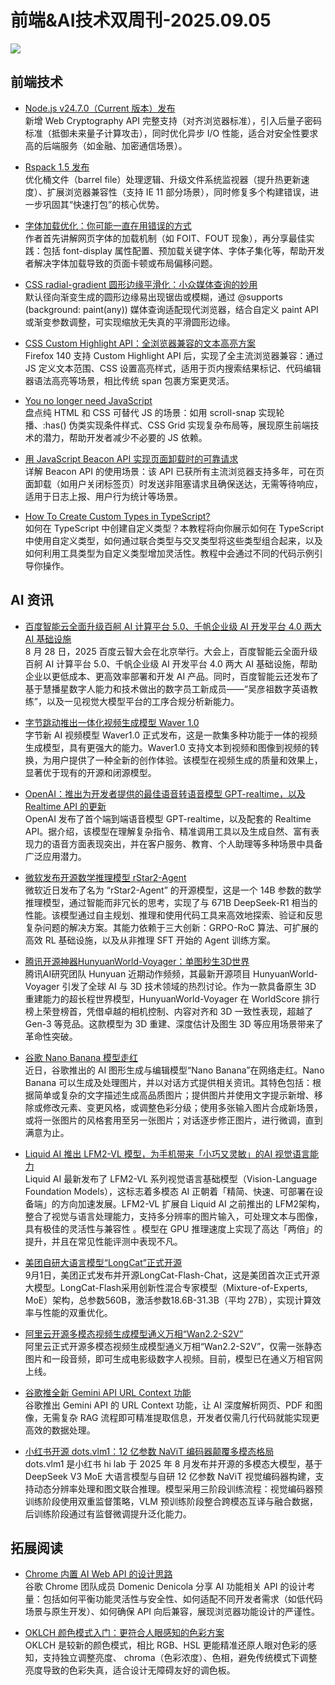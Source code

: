 # 前端&AI技术双周刊-2025.09.05
![](https://gips0.baidu.com/it/u=433767390,3227173973&fm=3028&app=3028&f=JPEG&fmt=auto&q=100&size=f2090_896)


## 前端技术
- [Node.js v24.7.0（Current 版本）发布](https://nodejs.org/en/blog/release/v24.7.0)
  <br>新增 Web Cryptography API 完整支持（对齐浏览器标准），引入后量子密码标准（抵御未来量子计算攻击），同时优化异步 I/O 性能，适合对安全性要求高的后端服务（如金融、加密通信场景）。

- [Rspack 1.5 发布](https://rspack.rs/blog/announcing-1-5)
  <br>优化桶文件（barrel file）处理逻辑、升级文件系统监视器（提升热更新速度）、扩展浏览器兼容性（支持 IE 11 部分场景），同时修复多个构建错误，进一步巩固其“快速打包”的核心优势。

- [字体加载优化：你可能一直在用错误的方式](https://www.jonoalderson.com/performance/youre-loading-fonts-wrong/)
  <br>作者首先讲解网页字体的加载机制（如 FOIT、FOUT 现象），再分享最佳实践：包括 font-display 属性配置、预加载关键字体、字体子集化等，帮助开发者解决字体加载导致的页面卡顿或布局偏移问题。

- [CSS radial-gradient 圆形边缘平滑化：小众媒体查询的妙用](https://frontendmasters.com/blog/obsessing-over-smooth-radial-gradient-disc-edges/)
  <br>默认径向渐变生成的圆形边缘易出现锯齿或模糊，通过 @supports (background: paint(any)) 媒体查询适配现代浏览器，结合自定义 paint API 或渐变参数调整，可实现缩放无失真的平滑圆形边缘。

- [CSS Custom Highlight API：全浏览器兼容的文本高亮方案](https://frontendmasters.com/blog/using-the-custom-highlight-api/)
  <br>Firefox 140 支持 Custom Highlight API 后，实现了全主流浏览器兼容：通过 JS 定义文本范围、CSS 设置高亮样式，适用于页内搜索结果标记、代码编辑器语法高亮等场景，相比传统 span 包裹方案更灵活。

- [You no longer need JavaScript](https://lyra.horse/blog/2025/08/you-dont-need-js/)
  <br>盘点纯 HTML 和 CSS 可替代 JS 的场景：如用 scroll-snap 实现轮播、:has() 伪类实现条件样式、CSS Grid 实现复杂布局等，展现原生前端技术的潜力，帮助开发者减少不必要的 JS 依赖。

- [用 JavaScript Beacon API 实现页面卸载时的可靠请求](https://hemath.dev/blog/say-bye-with-javascript-beacon/)
  <br>详解 Beacon API 的使用场景：该 API 已获所有主流浏览器支持多年，可在页面卸载（如用户关闭标签页）时发送非阻塞请求且确保送达，无需等待响应，适用于日志上报、用户行为统计等场景。

- [How To Create Custom Types in TypeScript?](https://www.digitalocean.com/community/tutorials/how-to-create-custom-types-in-typescript)
  <br>如何在 TypeScript 中创建自定义类型？本教程将向你展示如何在 TypeScript 中使用自定义类型，如何通过联合类型与交叉类型将这些类型组合起来，以及如何利用工具类型为自定义类型增加灵活性。教程中会通过不同的代码示例引导你操作。

## AI 资讯
- [百度智能云全面升级百舸 AI 计算平台 5.0、千帆企业级 AI 开发平台 4.0 两大 AI 基础设施](https://mp.weixin.qq.com/s/_ANBsFeeKEXXvAz3Mlmc-w)
  <br>8 月 28 日，2025 百度云智大会在北京举行。大会上，百度智能云全面升级百舸 AI 计算平台 5.0、千帆企业级 AI 开发平台 4.0 两大 AI 基础设施，帮助企业以更低成本、更高效率部署和开发 AI 产品。同时，百度智能云还发布了基于慧播星数字人能力和技术做出的数字员工新成员——“吴彦祖数字英语教练”，以及一见视觉大模型平台的工序合规分析新能力。

- [字节跳动推出一体化视频生成模型 Waver 1.0](http://www.waver.video/)
  <br>字节新 AI 视频模型 Waver1.0 正式发布，这是一款集多种功能于一体的视频生成模型，具有更强大的能力。Waver1.0 支持文本到视频和图像到视频的转换，为用户提供了一种全新的创作体验。该模型在视频生成的质量和效果上，显著优于现有的开源和闭源模型。

- [OpenAI：推出为开发者提供的最佳语音转语音模型 GPT-realtime，以及 Realtime API 的更新](https://openai.com/index/introducing-gpt-realtime/)
  <br>OpenAI 发布了首个端到端语音模型 GPT-realtime，以及配套的 Realtime API。据介绍，该模型在理解复杂指令、精准调用工具以及生成自然、富有表现力的语音方面表现突出，并在客户服务、教育、个人助理等多种场景中具备广泛应用潜力。

- [微软发布开源数学推理模型 rStar2-Agent](https://github.com/microsoft/rStar)
  <br>微软近日发布了名为 “rStar2-Agent” 的开源模型，这是一个 14B 参数的数学推理模型，通过智能而非冗长的思考，实现了与 671B DeepSeek-R1 相当的性能。该模型通过自主规划、推理和使用代码工具来高效地探索、验证和反思复杂问题的解决方案。其能力依赖于三大创新：GRPO-RoC 算法、可扩展的高效 RL 基础设施，以及从非推理 SFT 开始的 Agent 训练方案。

- [腾讯开源神器HunyuanWorld-Voyager：单图秒生3D世界](https://3d-models.hunyuan.tencent.com/world/)
  <br>腾讯AI研究团队 Hunyuan 近期动作频频，其最新开源项目 HunyuanWorld-Voyager 引发了全球 AI 与 3D 技术领域的热烈讨论。作为一款具备原生 3D 重建能力的超长程世界模型，HunyuanWorld-Voyager 在 WorldScore 排行榜上荣登榜首，凭借卓越的相机控制、内容对齐和 3D 一致性表现，超越了 Gen-3 等竞品。这款模型为 3D 重建、深度估计及图生 3D 等应用场景带来了革命性突破。

- [谷歌 Nano Banana 模型走红](https://developers.googleblog.com/en/introducing-gemini-2-5-flash-image/)
  <br>近日，谷歌推出的 AI 图形生成与编辑模型“Nano Banana”在网络走红。Nano Banana 可以生成及处理图片，并以对话方式提供相关资讯。其特色包括：根据简单或复杂的文字描述生成高品质图片；提供图片并使用文字提示新增、移除或修改元素、变更风格，或调整色彩分级；使用多张输入图片合成新场景，或将一张图片的风格套用至另一张图片；对话逐步修正图片，进行微调，直到满意为止。

- [Liquid AI 推出 LFM2-VL 模型，为手机带来「小巧又灵敏」的AI 视觉语言能力](https://huggingface.co/LiquidAI/LFM2-VL-1.6B)
  <br>Liquid AI 最新发布了 LFM2-VL 系列视觉语言基础模型（Vision-Language Foundation Models），这标志着多模态 AI 正朝着「精简、快速、可部署在设备端」的方向加速发展。LFM2-VL 扩展自 Liquid AI 之前推出的 LFM2架构，整合了视觉与语言处理能力，支持多分辨率的图片输入，可处理文本与图像，具有极佳的灵活性与兼容性 。模型在 GPU 推理速度上实现了高达「两倍」的提升，并且在常见性能评测中表现不凡。

- [美团自研大语言模型“LongCat”正式开源](https://longcat.chat/)
  <br>9月1日，美团正式发布并开源LongCat-Flash-Chat，这是美团首次正式开源大模型。LongCat-Flash采用创新性混合专家模型（Mixture-of-Experts, MoE）架构，总参数560B，激活参数18.6B-31.3B（平均 27B），实现计算效率与性能的双重优化。

- [阿里云开源多模态视频生成模型通义万相“Wan2.2-S2V”](https://modelscope.cn/studios/Wan-AI/Wan2.2-S2V)
  <br>阿里云正式开源多模态视频生成模型通义万相“Wan2.2-S2V”，仅需一张静态图片和一段音频，即可生成电影级数字人视频。目前，模型已在通义万相官网上线。

- [谷歌推全新 Gemini API URL Context 功能](https://mp.weixin.qq.com/s/alV-czwScS_CSsdP3nWZHQ)
  <br>谷歌推出 Gemini API 的 URL Context 功能，让 AI 深度解析网页、PDF 和图像，无需复杂 RAG 流程即可精准提取信息，开发者仅需几行代码就能实现更高效的数据处理。

- [小红书开源 dots.vlm1：12 亿参数 NaViT 编码器颠覆多模态格局](https://github.com/rednote-hilab/dots.vlm1)
  <br>dots.vlm1 是小红书 hi lab 于 2025 年 8 月发布并开源的多模态大模型，基于 DeepSeek V3 MoE 大语言模型与自研 12 亿参数 NaViT 视觉编码器构建，支持动态分辨率处理和图文联合推理。模型采用三阶段训练流程：视觉编码器预训练阶段使用双重监督策略，VLM 预训练阶段整合跨模态互译与融合数据，后训练阶段通过有监督微调提升泛化能力‌。

## 拓展阅读
- [Chrome 内置 AI Web API 的设计思路](https://domenic.me/builtin-ai-api-design/)
  <br>谷歌 Chrome 团队成员 Domenic Denicola 分享 AI 功能相关 API 的设计考量：包括如何平衡功能灵活性与安全性、如何适配不同开发者需求（如低代码场景与原生开发）、如何确保 API 向后兼容，展现浏览器功能设计的严谨性。

- [OKLCH 颜色模式入门：更符合人眼感知的色彩方案](https://jakub.kr/components/oklch-colors)
  <br>OKLCH 是较新的颜色模式，相比 RGB、HSL 更能精准还原人眼对色彩的感知，支持独立调整亮度、 chroma（色彩浓度）、色相，避免传统模式下调整亮度导致的色彩失真，适合设计无障碍友好的调色板。

